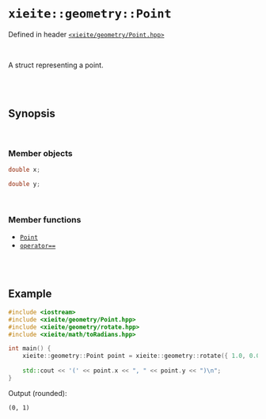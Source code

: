 # `xieite::geometry::Point`
Defined in header [`<xieite/geometry/Point.hpp>`](https://github.com/Eczbek/xieite/tree/main/include/xieite/geometry/Point.hpp)

<br/>

A struct representing a point.

<br/><br/>

## Synopsis

<br/>

### Member objects
```cpp
double x;
```
```cpp
double y;
```

<br/>

### Member functions
- [`Point`](https://github.com/Eczbek/xieite/tree/main/docs/geometry/Point/constructor.md)
- [`operator==`](https://github.com/Eczbek/xieite/tree/main/docs/geometry/Point/operatorEquals.md)

<br/><br/>

## Example
```cpp
#include <iostream>
#include <xieite/geometry/Point.hpp>
#include <xieite/geometry/rotate.hpp>
#include <xieite/math/toRadians.hpp>

int main() {
	xieite::geometry::Point point = xieite::geometry::rotate({ 1.0, 0.0 }, xieite::math::toRadians(90.0));
	
	std::cout << '(' << point.x << ", " << point.y << ")\n";
}
```
Output (rounded):
```
(0, 1)
```
